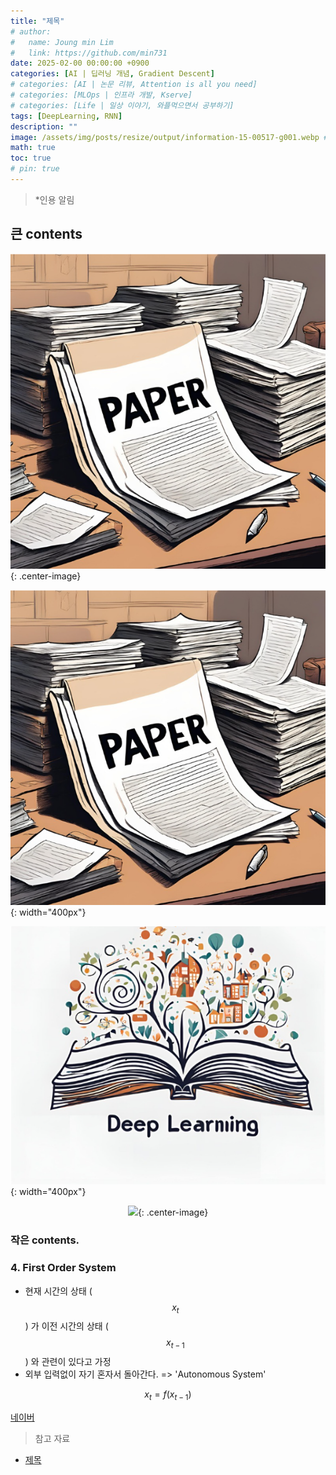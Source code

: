 ```yaml
---
title: "제목"
# author:
#   name: Joung min Lim
#   link: https://github.com/min731
date: 2025-02-00 00:00:00 +0900
categories: [AI | 딥러닝 개념, Gradient Descent]
# categories: [AI | 논문 리뷰, Attention is all you need]
# categories: [MLOps | 인프라 개발, Kserve]
# categories: [Life | 일상 이야기, 와플먹으면서 공부하기]
tags: [DeepLearning, RNN]
description: ""
image: /assets/img/posts/resize/output/information-15-00517-g001.webp # 대표 이미지  가로 세로 비율 약 1.91:1 (예: 1200×628px)
math: true
toc: true
# pin: true
---
```

>  *인용 알림
## 큰 contents
![이미지 설명](/assets/img/posts/Paper.png){: .center-image}

![image-description](/assets/img/posts/Paper.png){: width="400px"}

![image-description](/assets/img/posts/DeepLearning.png){: width="400px"}

<p align="center">
  <img src="https://velog.velcdn.com/images/min0731/post/c943baea-dfc4-41fb-a473-d017e825192b/image.png">{: .center-image}
</p>

### 작은 contents.

### 4. First Order System
- 현재 시간의 상태 ($$x_{t}$$) 가 이전 시간의 상태 ($$x_{t-1}$$) 와 관련이 있다고 가정
- 외부 입력없이 자기 혼자서 돌아간다. => 'Autonomous System'

$$
x_{t} = f(x_{t-1})
$$

[네이버](https://www.naver.com)

> 참고 자료
  
- [제목](링크)
